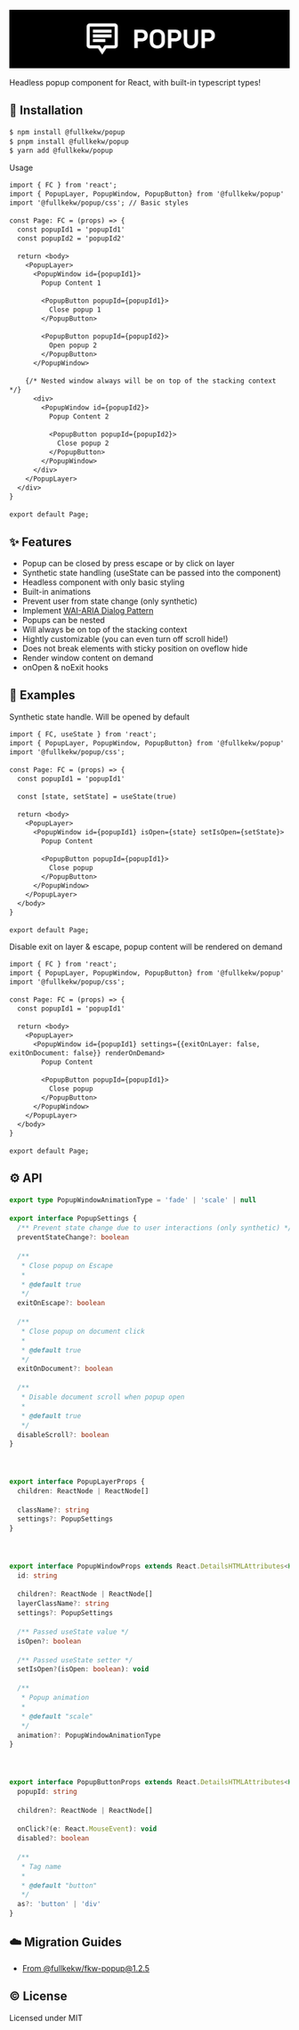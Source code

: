 ![cover](https://raw.githubusercontent.com/fullkekw/popup/main/cover.png)

Headless popup component for React, with built-in typescript types! 

## 🎉 Installation
```bash
$ npm install @fullkekw/popup
$ pnpm install @fullkekw/popup
$ yarn add @fullkekw/popup
```

Usage
```tsx
import { FC } from 'react';
import { PopupLayer, PopupWindow, PopupButton} from '@fullkekw/popup'
import '@fullkekw/popup/css'; // Basic styles

const Page: FC = (props) => {
  const popupId1 = 'popupId1'
  const popupId2 = 'popupId2'

  return <body>
    <PopupLayer>
      <PopupWindow id={popupId1}>
        Popup Content 1

        <PopupButton popupId={popupId1}>
          Close popup 1
        </PopupButton>

        <PopupButton popupId={popupId2}>
          Open popup 2
        </PopupButton>
      </PopupWindow>

    {/* Nested window always will be on top of the stacking context */}
      <div>
        <PopupWindow id={popupId2}>
          Popup Content 2

          <PopupButton popupId={popupId2}>
            Close popup 2
          </PopupButton>
        </PopupWindow>
      </div>
    </PopupLayer>
  </div>
}

export default Page;
```

## ✨ Features
- Popup can be closed by press escape or by click on layer
- Synthetic state handling (useState can be passed into the component)
- Headless component with only basic styling
- Built-in animations
- Prevent user from state change (only synthetic)
- Implement [WAI-ARIA Dialog Pattern](https://www.w3.org/WAI/ARIA/apg/patterns/dialog-modal/)
- Popups can be nested
- Will always be on top of the stacking context
- Hightly customizable (you can even turn off scroll hide!)
- Does not break elements with sticky position on oveflow hide
- Render window content on demand
- onOpen & noExit hooks

## 👀 Examples
Synthetic state handle. Will be opened by default
```tsx
import { FC, useState } from 'react';
import { PopupLayer, PopupWindow, PopupButton} from '@fullkekw/popup'
import '@fullkekw/popup/css';

const Page: FC = (props) => {
  const popupId1 = 'popupId1'

  const [state, setState] = useState(true)

  return <body>
    <PopupLayer>
      <PopupWindow id={popupId1} isOpen={state} setIsOpen={setState}>
        Popup Content

        <PopupButton popupId={popupId1}>
          Close popup
        </PopupButton>
      </PopupWindow>
    </PopupLayer>
  </body>
}

export default Page;
```

Disable exit on layer & escape, popup content will be rendered on demand
```tsx
import { FC } from 'react';
import { PopupLayer, PopupWindow, PopupButton} from '@fullkekw/popup'
import '@fullkekw/popup/css';

const Page: FC = (props) => {
  const popupId1 = 'popupId1'

  return <body>
    <PopupLayer>
      <PopupWindow id={popupId1} settings={{exitOnLayer: false, exitOnDocument: false}} renderOnDemand>
        Popup Content

        <PopupButton popupId={popupId1}>
          Close popup
        </PopupButton>
      </PopupWindow>
    </PopupLayer>
  </body>
}

export default Page;
```

## ⚙️ API
```ts
export type PopupWindowAnimationType = 'fade' | 'scale' | null

export interface PopupSettings {
  /** Prevent state change due to user interactions (only synthetic) */
  preventStateChange?: boolean

  /** 
   * Close popup on Escape
   * 
   * @default true
   */
  exitOnEscape?: boolean

  /** 
   * Close popup on document click
   * 
   * @default true
   */
  exitOnDocument?: boolean

  /** 
   * Disable document scroll when popup open
   * 
   * @default true
   */
  disableScroll?: boolean
}



export interface PopupLayerProps {
  children: ReactNode | ReactNode[]

  className?: string
  settings?: PopupSettings
}



export interface PopupWindowProps extends React.DetailsHTMLAttributes<HTMLDivElement> {
  id: string

  children?: ReactNode | ReactNode[]
  layerClassName?: string
  settings?: PopupSettings

  /** Passed useState value */
  isOpen?: boolean

  /** Passed useState setter */
  setIsOpen?(isOpen: boolean): void

  /** 
   * Popup animation
   * 
   * @default "scale"
   */
  animation?: PopupWindowAnimationType
}



export interface PopupButtonProps extends React.DetailsHTMLAttributes<HTMLElement> {
  popupId: string

  children?: ReactNode | ReactNode[]

  onClick?(e: React.MouseEvent): void
  disabled?: boolean

  /** 
   * Tag name
   * 
   * @default "button"
   */
  as?: 'button' | 'div'
}
```

## ☁️ Migration Guides
- [From @fullkekw/fkw-popup@1.2.5](./docs/migration.md#fullkekwfkw-popup125)

## ©️ License
Licensed under MIT